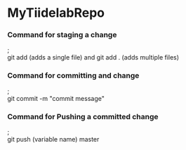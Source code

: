 # MyTiidelabRepo
<h3 >Command for staging a change</h3>; <br> git add (adds a single file) and git add . (adds multiple files)
<h3>Command for committing and change</h3>; <br> git commit -m "commit message"
<h3>Command for Pushing a committed change</h3>; <br> git push (variable name) master
